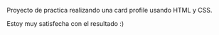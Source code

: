 Proyecto de practica realizando una card profile usando HTML y CSS.

Estoy muy satisfecha con el resultado :)

